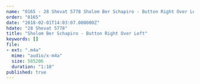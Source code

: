 ```yaml
---
name: "0165 - 28 Shevat 5778 Sholom Ber Schapiro - Button Right Over Left"
order: "0165"
date: "2018-02-01T14:03:07.000000Z"
hdate: "28 Shevat 5778"
title: "Sholom Ber Schapiro - Button Right Over Left"
keywords: []
file:
- ext: ".m4a"
  mime: "audio/x-m4a"
  size: 585206
  duration: "1:10"
published: true
---
```


